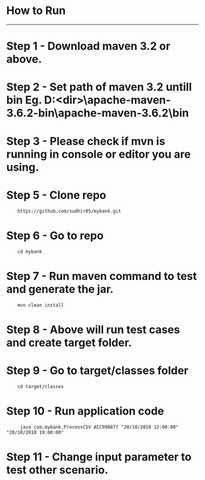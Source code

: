 # How to Run
----------
# Step 1 - Download maven 3.2 or above.
# Step 2 - Set path of maven 3.2 untill bin Eg.  D:\<dir>\apache-maven-3.6.2-bin\apache-maven-3.6.2\bin
# Step 3 - Please check if mvn is running in console or editor you are using.
# Step 5 - Clone repo
        https://github.com/sudhir05/mybank.git
# Step 6 - Go to repo
        cd mybank
# Step 7 - Run maven command to test and generate the jar.
        mvn clean install
# Step 8 - Above will run test cases and create target folder.
# Step 9 - Go to target/classes folder
        cd target/classes
# Step 10 - Run application code
         java com.mybank.ProcessCSV ACC998877 "20/10/2018 12:00:00" "20/10/2018 19:00:00"
# Step 11 - Change input parameter to test other scenario.
